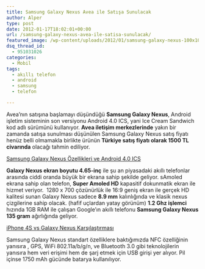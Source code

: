 ```yaml
---
title: Samsung Galaxy Nexus Avea ile Satışa Sunulacak
author: Alper
type: post
date: 2012-01-17T18:02:01+00:00
url: /samsung-galaxy-nexus-avea-ile-satisa-sunulacak/
featured_image: /wp-content/uploads/2012/01/samsung-galaxy-nexus-100x100.jpg
dsq_thread_id:
  - 951031026
categories:
  - Mobil
tags:
  - akıllı telefon
  - android
  - samsung
  - telefon

---
```

Avea&#8217;nın satışına başlamayı düşündüğü **Samsung Galaxy Nexus**, Android işletim sisteminin son versiyonu Android 4.0 ICS, yani Ice Cream Sandwich kod adlı sürümünü kullanıyor. **Avea iletişim merkezlerinde** yakın bir zamanda satışa sunulması düşünülen Samsung Galaxy Nexus satış fiyatı henüz belli olmamakla birlikte ürünün **Türkiye satış fiyatı olarak 1500 TL civarında** olacağı tahmin ediliyor.

<p class="mavinfo">
  <a title="Samsung Galaxy Nexus Özellikleri ve Android 4.0 ICS" href="https://www.murekkep.org/samsung-galaxy-nexus-ozellikleri-ve-android-4-0-ics-6909" target="_blank">Samsung Galaxy Nexus Özellikleri ve Android 4.0 ICS</a>
</p>

**Galaxy Nexus ekran boyutu 4.65-inç** ile şu an piyasadaki akıllı telefonlar arasında ciddi oranda büyük bir ekrana sahip şekilde geliyor. sAmoled ekrana sahip olan telefon, **Super Amoled HD** kapasitif dokunmatik ekran ile hizmet veriyor.  1280 x 700 çözünürlük ile 16:9 geniş ekran ile gerçek HD kalitesi sunan Galaxy Nexus sadece **8.9 mm** kalınlığında ve klasik nexus çizgilerine sahip olacak. (hafif uçlardan yatay görünüm) **1.2 Ghz işlemci** hızında 1GB RAM ile çalışan Google’ın akıllı telefonu **Samsung Galaxy Nexus 135 gram** ağırlığında geliyor.

<p class="sarinfo">
  <a title="iPhone 4S vs Galaxy Nexus Karşılaştırması" href="https://www.murekkep.org/iphone-4s-vs-galaxy-nexus-karsilastirmasi-6931" target="_blank">iPhone 4S vs Galaxy Nexus Karşılaştırması</a>
</p>

Samsung Galaxy Nexus standart özelliklere baktığımızda NFC özelliğinin yanısıra , GPS, WiFi 802.11a/b/g/n, ve Bluetooth 3.0 gibi teknolojilerin yanısıra hem veri erişimi hem de şarj etmek için USB girişi yer alıyor. Pil içinse 1750 mAh gücünde batarya kullanılıyor.